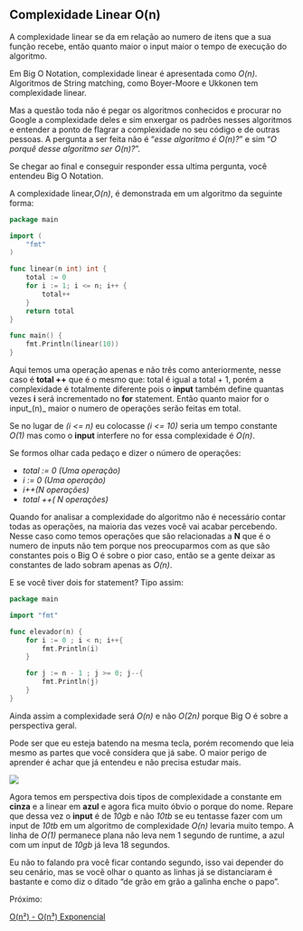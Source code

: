 ## Complexidade Linear O(n)

A complexidade linear se da em relação ao numero de itens que a sua função recebe, então quanto maior o input maior o tempo de execução do algoritmo.

Em Big O Notation, complexidade linear é apresentada como _O(n)_. Algoritmos de String matching, como Boyer-Moore e Ukkonen tem complexidade linear.

Mas a questão toda não é pegar os algoritmos conhecidos e procurar no Google a complexidade deles e sim enxergar os padrões nesses algoritmos e entender a ponto de flagrar a complexidade no seu código e de outras pessoas. A pergunta a ser feita não é “_esse algoritmo é O(n)?_” e sim “_O porquê desse algoritmo ser O(n)?_”.

Se chegar ao final e conseguir responder essa ultima pergunta, você entendeu Big O Notation.

A complexidade linear,_O(n)_, é demonstrada em um algoritmo da seguinte forma:

```go
package main

import (
	"fmt"
)

func linear(n int) int {
	total := 0
	for i := 1; i <= n; i++ {
		total++
	}
	return total
}

func main() {
	fmt.Println(linear(10))
}
```

Aqui temos uma operação apenas e não três como anteriormente, nesse caso é **total ++** que é o mesmo que: total é igual a total + 1, porém a complexidade é totalmente diferente pois o **input** também define quantas vezes **i** será incrementado no **for** statement. Então quanto maior for o input_(n)_ maior o numero de operações serão feitas em total.

Se no lugar de _(i <= n)_ eu colocasse _(i <= 10)_ seria um tempo constante _O(1)_ mas como o **input** interfere no for essa complexidade é _O(n)_.

Se formos olhar cada pedaço e dizer o número de operações:

-   _total := 0 (Uma operação)_
-   _i := 0 (Uma operação)_
-   _i++(N operações)_
-   _total ++( N operações)_

Quando for analisar a complexidade do algoritmo não é necessário contar todas as operações, na maioria das vezes você vai acabar percebendo. Nesse caso como temos operações que são relacionadas a **N** que é o numero de inputs não tem porque nos preocuparmos com as que são constantes pois o Big O é sobre o pior caso, então se a gente deixar as constantes de lado sobram apenas as _O(n)_.

E se você tiver dois for statement? Tipo assim:

```go
package main

import "fmt"

func elevador(n) {
    for i := 0 ; i < n; i++{
        fmt.Println(i)
    }

    for j := n - 1 ; j >= 0; j--{
        fmt.Println(j)
    }
}
```

Ainda assim a complexidade será _O(n)_ e não _O(2n)_ porque Big O é sobre a perspectiva geral.

Pode ser que eu esteja batendo na mesma tecla, porém recomendo que leia mesmo as partes que você considera que já sabe. O maior perigo de aprender é achar que já entendeu e não precisa estudar mais.

![](https://cdn-images-1.medium.com/max/800/1*4bXJwVpMhbdiff-FshcGBQ.png)

Agora temos em perspectiva dois tipos de complexidade a constante em **cinza** e a linear em **azul** e agora fica muito óbvio o porque do nome. Repare que dessa vez o **input** é de _10gb_ e não _10tb_ se eu tentasse fazer com um input de _10tb_ em um algoritmo de complexidade _O(n)_ levaria muito tempo. A linha de _O(1)_ permanece plana não leva nem 1 segundo de runtime, a azul com um input de _10gb_ já leva 18 segundos.

Eu não to falando pra você ficar contando segundo, isso vai depender do seu cenário, mas se você olhar o quanto as linhas já se distanciaram é bastante e como diz o ditado “de grão em grão a galinha enche o papo”.

Próximo:

[O(n²) - O(n³) Exponencial](https://github.com/wagnerdevocelot/DSA/tree/master/BIG%20O%20NOTATION/exponencial)
